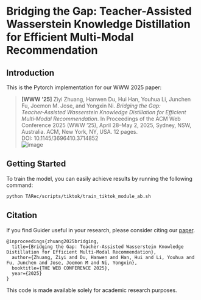 


# Bridging the Gap: Teacher-Assisted Wasserstein Knowledge Distillation for Efficient Multi-Modal Recommendation

## Introduction

This is the Pytorch implementation for our WWW 2025 paper:
> **[WWW ’25]** Ziyi Zhuang, Hanwen Du, Hui Han, Youhua Li, Junchen Fu, Joemon M. Jose, and Yongxin Ni. _Bridging the Gap: Teacher‑Assisted Wasserstein Knowledge Distillation for Efficient Multi‑Modal Recommendation_. In Proceedings of the ACM Web Conference 2025 (WWW ’25), April 28–May 2, 2025, Sydney, NSW, Australia. ACM, New York, NY, USA. 12 pages. DOI: 10.1145/3696410.3714852  
> ![image](https://github.com/user-attachments/assets/c648e43f-e5c4-4f28-b633-50648ce25073)




## Getting Started

To train the model, you can easily achieve results by running the following command:

```bash
python TARec/scripts/tiktok/train_tiktok_module_ab.sh
```


## Citation
If you find Guider useful in your research, please consider citing our [paper](https://dl.acm.org/doi/abs/10.1145/3696410.3714852).
```
@inproceedings{zhuang2025bridging,
  title={Bridging the Gap: Teacher-Assisted Wasserstein Knowledge Distillation for Efficient Multi-Modal Recommendation},
  author={Zhuang, Ziyi and Du, Hanwen and Han, Hui and Li, Youhua and Fu, Junchen and Jose, Joemon M and Ni, Yongxin},
  booktitle={THE WEB CONFERENCE 2025},
  year={2025}
}
```
This code is made available solely for academic research purposes.
